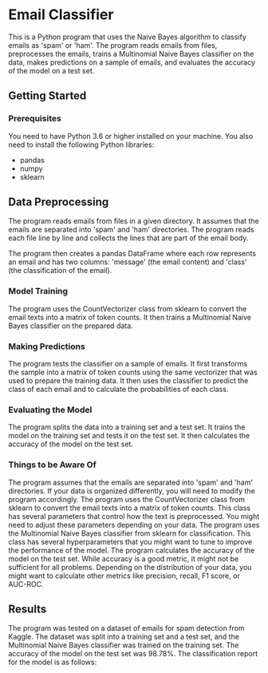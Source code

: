 # Email Classifier

This is a Python program that uses the Naive Bayes algorithm to classify emails as 'spam' or 'ham'. The program reads emails from files, preprocesses the emails, trains a Multinomial Naive Bayes classifier on the data, makes predictions on a sample of emails, and evaluates the accuracy of the model on a test set.

## Getting Started

### Prerequisites

You need to have Python 3.6 or higher installed on your machine. You also need to install the following Python libraries:

- pandas
- numpy
- sklearn

## Data Preprocessing
The program reads emails from files in a given directory. It assumes that the emails are separated into 'spam' and 'ham' directories. The program reads each file line by line and collects the lines that are part of the email body.

The program then creates a pandas DataFrame where each row represents an email and has two columns: 'message' (the email content) and 'class' (the classification of the email).

### Model Training
The program uses the CountVectorizer class from sklearn to convert the email texts into a matrix of token counts. It then trains a Multinomial Naive Bayes classifier on the prepared data.

### Making Predictions
The program tests the classifier on a sample of emails. It first transforms the sample into a matrix of token counts using the same vectorizer that was used to prepare the training data. It then uses the classifier to predict the class of each email and to calculate the probabilities of each class.

### Evaluating the Model
The program splits the data into a training set and a test set. It trains the model on the training set and tests it on the test set. It then calculates the accuracy of the model on the test set.

### Things to be Aware Of
The program assumes that the emails are separated into 'spam' and 'ham' directories. If your data is organized differently, you will need to modify the program accordingly.
The program uses the CountVectorizer class from sklearn to convert the email texts into a matrix of token counts. This class has several parameters that control how the text is preprocessed. You might need to adjust these parameters depending on your data.
The program uses the Multinomial Naive Bayes classifier from sklearn for classification. This class has several hyperparameters that you might want to tune to improve the performance of the model.
The program calculates the accuracy of the model on the test set. While accuracy is a good metric, it might not be sufficient for all problems. Depending on the distribution of your data, you might want to calculate other metrics like precision, recall, F1 score, or AUC-ROC.

## Results
The program was tested on a dataset of emails for spam detection from Kaggle. The dataset was split into a training set and a test set, and the Multinomial Naive Bayes classifier was trained on the training set. The accuracy of the model on the test set was 98.78%. The classification report for the model is as follows:
